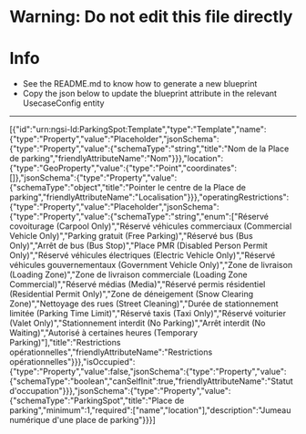 
# Warning: **Do not edit this file directly**

# Info
- See the README.md to know how to generate a new blueprint
- Copy the json below to update the blueprint attribute in the relevant UsecaseConfig entity
---

[{"id":"urn:ngsi-ld:ParkingSpot:Template","type":"Template","name":{"type":"Property","value":"Placeholder","jsonSchema":{"type":"Property","value":{"schemaType":"string","title":"Nom de la Place de parking","friendlyAttributeName":"Nom"}}},"location":{"type":"GeoProperty","value":{"type":"Point","coordinates":[]},"jsonSchema":{"type":"Property","value":{"schemaType":"object","title":"Pointer le centre de la Place de parking","friendlyAttributeName":"Localisation"}}},"operatingRestrictions":{"type":"Property","value":"Placeholder","jsonSchema":{"type":"Property","value":{"schemaType":"string","enum":["Réservé covoiturage (Carpool Only)","Réservé véhicules commerciaux (Commercial Vehicle Only)","Parking gratuit (Free Parking)","Réservé bus (Bus Only)","Arrêt de bus (Bus Stop)","Place PMR (Disabled Person Permit Only)","Réservé véhicules électriques (Electric Vehicle Only)","Réservé véhicules gouvernementaux (Government Vehicle Only)","Zone de livraison (Loading Zone)","Zone de livraison commerciale (Loading Zone Commercial)","Réservé médias (Media)","Réservé permis résidentiel (Residential Permit Only)","Zone de déneigement (Snow Clearing Zone)","Nettoyage des rues (Street Cleaning)","Durée de stationnement limitée (Parking Time Limit)","Réservé taxis (Taxi Only)","Réservé voiturier (Valet Only)","Stationnement interdit (No Parking)","Arrêt interdit (No Waiting)","Autorisé à certaines heures (Temporary Parking)"],"title":"Restrictions opérationnelles","friendlyAttributeName":"Restrictions opérationnelles"}}},"isOccupied":{"type":"Property","value":false,"jsonSchema":{"type":"Property","value":{"schemaType":"boolean","canSelfInit":true,"friendlyAttributeName":"Statut d'occupation"}}},"jsonSchema":{"type":"Property","value":{"schemaType":"ParkingSpot","title":"Place de parking","minimum":1,"required":["name","location"],"description":"Jumeau numérique d'une place de parking"}}}]
